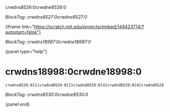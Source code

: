 crwdns8526:0crwdne8526:0

*BlockTag: crwdns8527:0crwdne8527:0*

{iframe link="https://scratch.mit.edu/projects/embed/148423714/?autostart=false"}

*BlockTag: crwdns18997:0crwdne18997:0*

{panel type="help"}

# crwdns18998:0crwdne18998:0

<pre><code class="scratch:split:random">crwdns8529:0[1]crwdnd8529:0[2]crwdnd8529:0[4]crwdnd8529:0[8]crwdnd8529:0[16]crwdne8529:0
</code></pre>

*BlockTag: crwdns8530:0crwdne8530:0*

{panel end}